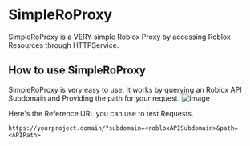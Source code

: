 # SimpleRoProxy
SimpleRoProxy is a VERY simple Roblox Proxy by accessing Roblox Resources through HTTPService.

## How to use SimpleRoProxy
SimpleRoProxy is very easy to use. It works by querying an Roblox API Subdomain and Providing the path for your request.
![image](https://user-images.githubusercontent.com/53323309/208646751-caac3a41-f2e3-423f-9ec4-c27c53a21d43.png)

Here's the Reference URL you can use to test Requests.
```
https://yourproject.domain/?subdomain=<robloxAPISubdomain>&path=<APIPath>
```
